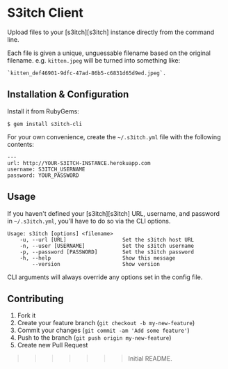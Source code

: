# S3itch Client

Upload files to your [s3itch][s3itch] instance directly from the command line.

Each file is given a unique, unguessable filename based on the original filename. e.g. `kitten.jpeg` will be turned into something like: 

    `kitten_def46901-9dfc-47ad-86b5-c6831d65d9ed.jpeg`.

## Installation & Configuration

Install it from RubyGems:

    $ gem install s3itch-cli

For your own convenience, create the `~/.s3itch.yml` file with the following contents:

    ---
    url: http://YOUR-S3ITCH-INSTANCE.herokuapp.com
    username: S3ITCH_USERNAME
    password: YOUR_PASSWORD

## Usage

If you haven't defined your [s3itch][s3itch] URL, username, and password in `~/.s3itch.yml`, you'll have to do so via the CLI options.

    Usage: s3itch [options] <filename>
        -u, --url [URL]                  Set the s3itch host URL
        -n, --user [USERNAME]            Set the s3itch username
        -p, --password [PASSWORD]        Set the s3itch password
        -h, --help                       Show this message
            --version                    Show version

CLI arguments will always override any options set in the config file.

## Contributing

1. Fork it
2. Create your feature branch (`git checkout -b my-new-feature`)
3. Commit your changes (`git commit -am 'Add some feature'`)
4. Push to the branch (`git push origin my-new-feature`)
5. Create new Pull Request
>>>>>>> Initial README.
